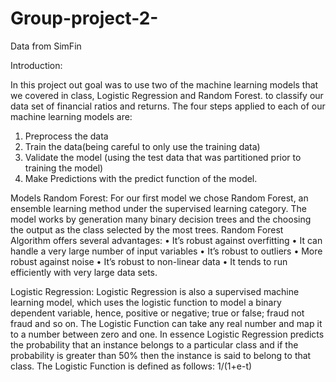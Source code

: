 # Group-project-2-

Data from SimFin

Introduction:

In this project out goal was to use two of the machine learning models that we covered in class, Logistic Regression and Random Forest.
to classify our data set of financial ratios and returns. 
The four steps applied to each of our machine learning models are:
1.	Preprocess the data
2.	Train the data(being careful to only use the training data)
3.	Validate the model (using the test data that was partitioned prior to training the model)
4.	Make Predictions with the predict function of the model.


Models
Random Forest:
For our first model we chose Random Forest, an ensemble learning method under the supervised learning category. The model works by generation many binary decision trees and the choosing the output as the class selected by the most trees.
Random Forest Algorithm offers several advantages:
•	It’s robust against overfitting
•	It can handle a very large number of input variables
•	It’s robust to outliers
•	More robust against noise
•	It’s robust to non-linear data
•	It tends to run efficiently with very large data sets.

Logistic Regression:
Logistic Regression is also a supervised machine learning model, which uses the logistic function to model a binary dependent variable, hence, positive or negative; true or false; fraud not fraud and so on. The Logistic Function can take any real number and map it to a number between zero and one. In essence Logistic Regression predicts the probability that an instance belongs to a particular class and if the probability is greater than 50% then the instance is said to belong to that class.
The Logistic Function is defined as follows:
1/(1+e-t)
